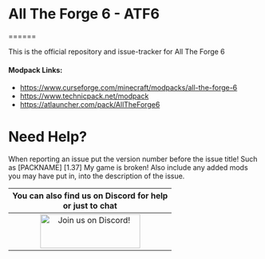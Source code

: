 # All The Forge 6 - ATF6
======

This is the official repository and issue-tracker for All The Forge 6
    
#### Modpack Links: 
+ https://www.curseforge.com/minecraft/modpacks/all-the-forge-6 
+ https://www.technicpack.net/modpack 
+ https://atlauncher.com/pack/AllTheForge6
  
Need Help?
======
When reporting an issue put the version number before the issue title! Such as [PACKNAME] [1.37] My game is broken! Also include any added mods you may have put in, into the description of the issue. 
 

|You can also find us on Discord for help<br>or just to chat|
|:------------:|
|<a href="https://discord.gg/enrpMDd"><img src="https://discordapp.com/assets/fc0b01fe10a0b8c602fb0106d8189d9b.png" alt="Join us on Discord!"  width="200" height="68"></a>|
<br>
<br>

